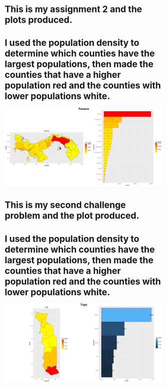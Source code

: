 # This is my assignment 2 and the plots produced.
# I used the population density to determine which counties have the largest populations, then made the counties that have a higher population red and the counties with lower populations white.

![](panama3.png)

# This is my second challenge problem and the plot produced.
# I used the population density to determine which counties have the largest populations, then made the counties that have a higher population red and the counties with lower populations white.

![](togo3.png)
